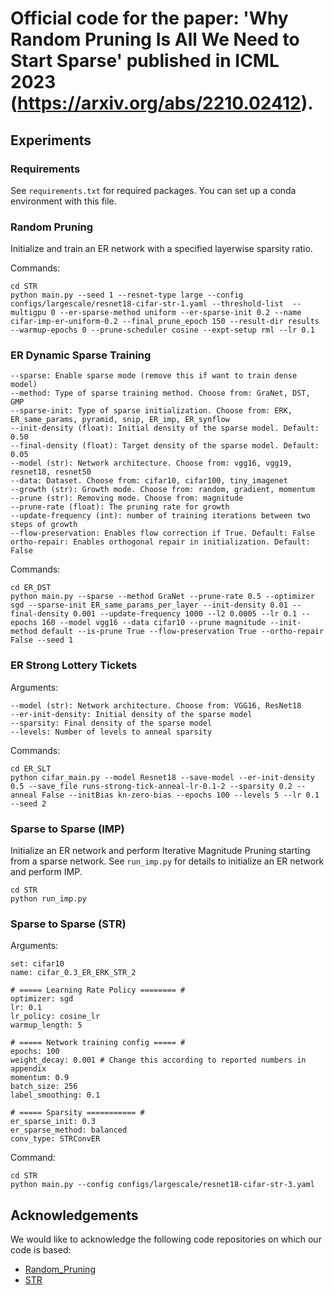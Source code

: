 # Official code for the paper: 'Why Random Pruning Is All We Need to Start Sparse' published in ICML 2023 (https://arxiv.org/abs/2210.02412).



## Experiments

### Requirements
See `requirements.txt` for required packages. You can set up a conda environment with this file.

### Random Pruning
Initialize and train an ER network with a specified layerwise sparsity ratio.

Commands:
```
cd STR
python main.py --seed 1 --resnet-type large --config configs/largescale/resnet18-cifar-str-1.yaml --threshold-list  --multigpu 0 --er-sparse-method uniform --er-sparse-init 0.2 --name cifar-imp-er-uniform-0.2 --final_prune_epoch 150 --result-dir results --warmup-epochs 0 --prune-scheduler cosine --expt-setup rml --lr 0.1
```
### ER Dynamic Sparse Training
```
--sparse: Enable sparse mode (remove this if want to train dense model)
--method: Type of sparse training method. Choose from: GraNet, DST, GMP
--sparse-init: Type of sparse initialization. Choose from: ERK, ER_same_params, pyramid, snip, ER_imp, ER_synflow
--init-density (float): Initial density of the sparse model. Default: 0.50
--final-density (float): Target density of the sparse model. Default: 0.05
--model (str): Network architecture. Choose from: vgg16, vgg19, resnet18, resnet50
--data: Dataset. Choose from: cifar10, cifar100, tiny_imagenet
--growth (str): Growth mode. Choose from: random, gradient, momentum
--prune (str): Removing mode. Choose from: magnitude
--prune-rate (float): The pruning rate for growth
--update-frequency (int): number of training iterations between two steps of growth
--flow-preservation: Enables flow correction if True. Default: False
ortho-repair: Enables orthogonal repair in initialization. Default: False 
```
Commands:
```
cd ER_DST
python main.py --sparse --method GraNet --prune-rate 0.5 --optimizer sgd --sparse-init ER_same_params_per_layer --init-density 0.01 --final-density 0.001 --update-frequency 1000 --l2 0.0005 --lr 0.1 --epochs 160 --model vgg16 --data cifar10 --prune magnitude --init-method default --is-prune True --flow-preservation True --ortho-repair False --seed 1
```

### ER Strong Lottery Tickets
Arguments:
```
--model (str): Network architecture. Choose from: VGG16, ResNet18
--er-init-density: Initial density of the sparse model
--sparsity: Final density of the sparse model
--levels: Number of levels to anneal sparsity
```

Commands:
```
cd ER_SLT
python cifar_main.py --model Resnet18 --save-model --er-init-density 0.5 --save_file runs-strong-tick-anneal-lr-0.1-2 --sparsity 0.2 --anneal False --initBias kn-zero-bias --epochs 100 --levels 5 --lr 0.1 --seed 2
```

### Sparse to Sparse (IMP)
Initialize an ER network and perform Iterative Magnitude Pruning starting from a sparse network.
See `run_imp.py` for details to initialize an ER network and perform IMP.

```
cd STR
python run_imp.py
```

### Sparse to Sparse (STR)
Arguments:
```
set: cifar10
name: cifar_0.3_ER_ERK_STR_2

# ===== Learning Rate Policy ======== #
optimizer: sgd
lr: 0.1
lr_policy: cosine_lr
warmup_length: 5

# ===== Network training config ===== #
epochs: 100
weight_decay: 0.001 # Change this according to reported numbers in appendix
momentum: 0.9
batch_size: 256
label_smoothing: 0.1

# ===== Sparsity =========== #
er_sparse_init: 0.3
er_sparse_method: balanced
conv_type: STRConvER
```
Command:


```
cd STR
python main.py --config configs/largescale/resnet18-cifar-str-3.yaml
```


## Acknowledgements
We would like to acknowledge the following code repositories on which our code is based:
- [Random_Pruning](https://github.com/VITA-Group/Random_Pruning)
- [STR](https://github.com/RAIVNLab/STR)
